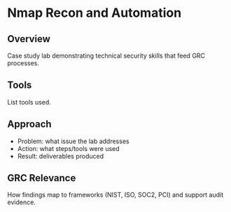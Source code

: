 # Nmap Recon and Automation

## Overview
Case study lab demonstrating technical security skills that feed GRC processes.

## Tools
List tools used.

## Approach
- Problem: what issue the lab addresses
- Action: what steps/tools were used
- Result: deliverables produced

## GRC Relevance
How findings map to frameworks (NIST, ISO, SOC2, PCI) and support audit evidence.
